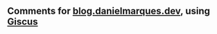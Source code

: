 ## Comments for [blog.danielmarques.dev](https://blog.danielmarques.dev), using [Giscus](https://giscus.app)